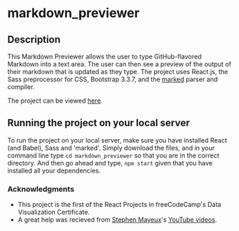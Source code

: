 # markdown_previewer

## Description
This Markdown Previewer allows the user to type GitHub-flavored Markdown into a text area. The user can then see a preview of the output of their markdown that is updated as they type. The project uses React.js, the Sass preprocessor for CSS, Bootstrap 3.3.7, and the [marked](https://github.com/markedjs/marked#marked) parser and compiler. 

The project can be viewed [here](http://markdown.previewer.surge.sh).

## Running the project on your local server
To run the project on your local server, make sure you have installed React (and Babel), Sass and 'marked'. Simply download the files, and in your command line type `cd markdown_previewer` so that you are in the correct directory. And then go ahead and type, `npm start` given that you have installed all your dependencies. 

### Acknowledgments 
* This project is the first of the React Projects in freeCodeCamp's Data Visualization Certificate. 
* A great help was recieved from [Stephen Mayeux](https://github.com/StephenMayeux)'s [YouTube videos](https://www.youtube.com/user/MrSteveMayeux).
